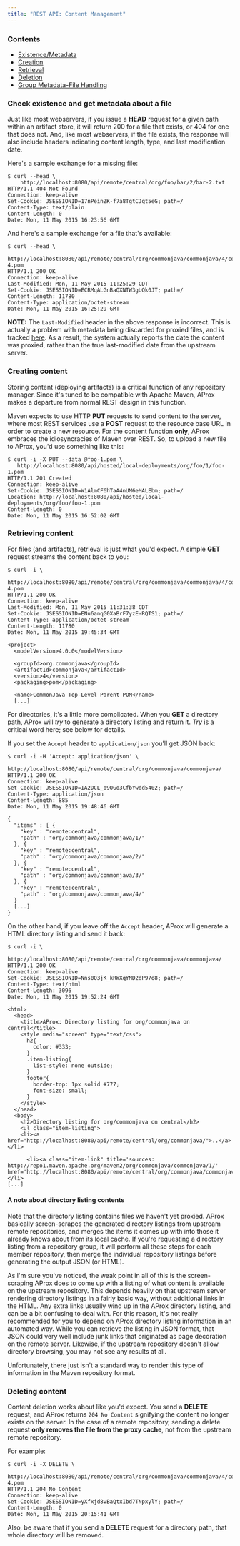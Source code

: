 ```yaml
---
title: "REST API: Content Management"
---
```


### Contents

* [Existence/Metadata](#exist)
* [Creation](#create)
* [Retrieval](#retrieve)
* [Deletion](#delete)
* [Group Metadata-File Handling](#group)

<a name="exist"></a>

### Check existence and get metadata about a file

Just like most webservers, if you issue a **HEAD** request for a given path within an artifact store, it will return 200 for a file that exists, or 404 for one that does not. And, like most webservers, if the file exists, the response will also include headers indicating content length, type, and last modification date.

Here's a sample exchange for a missing file:

    $ curl --head \
        http://localhost:8080/api/remote/central/org/foo/bar/2/bar-2.txt
    HTTP/1.1 404 Not Found
    Connection: keep-alive
    Set-Cookie: JSESSIONID=17nPeinZK-f7a8TgtCJqt5eG; path=/
    Content-Type: text/plain
    Content-Length: 0
    Date: Mon, 11 May 2015 16:23:56 GMT

And here's a sample exchange for a file that's available:

    $ curl --head \
        http://localhost:8080/api/remote/central/org/commonjava/commonjava/4/commonjava-4.pom
    HTTP/1.1 200 OK
    Connection: keep-alive
    Last-Modified: Mon, 11 May 2015 11:25:29 CDT
    Set-Cookie: JSESSIONID=ECRMqALGnBaQXNTW3gUQk0JT; path=/
    Content-Length: 11780
    Content-Type: application/octet-stream
    Date: Mon, 11 May 2015 16:25:29 GMT

**NOTE:** The `Last-Modified` header in the above response is incorrect. This is actually a problem with metadata being discarded for proxied files, and is tracked [here](https://github.com/Commonjava/galley/issues/15). As a result, the system actually reports the date the content was proxied, rather than the true last-modified date from the upstream server.

<a name="create"></a>

### Creating content

Storing content (deploying artifacts) is a critical function of any repository manager. Since it's tuned to be compatible with Apache Maven, AProx makes a departure from normal REST design in this function.

Maven expects to use HTTP **PUT** requests to send content to the server, where most REST services use a **POST** request to the resource base URL in order to create a new resource. For the content function **only**, AProx embraces the idiosyncracies of Maven over REST. So, to upload a new file to AProx, you'd use something like this:

    $ curl -i -X PUT --data @foo-1.pom \
       http://localhost:8080/api/hosted/local-deployments/org/foo/1/foo-1.pom
    HTTP/1.1 201 Created
    Connection: keep-alive
    Set-Cookie: JSESSIONID=W1AlmCF6hTaA4nUM6eMALEbm; path=/
    Location: http://localhost:8080/api/hosted/local-deployments/org/foo/foo-1.pom
    Content-Length: 0
    Date: Mon, 11 May 2015 16:52:02 GMT

<a name="retrieve"></a>

### Retrieving content

For files (and artifacts), retrieval is just what you'd expect. A simple **GET** request streams the content back to you:

    $ curl -i \
        http://localhost:8080/api/remote/central/org/commonjava/commonjava/4/commonjava-4.pom
    HTTP/1.1 200 OK
    Connection: keep-alive
    Last-Modified: Mon, 11 May 2015 11:31:38 CDT
    Set-Cookie: JSESSIONID=ENu6anqG0XaBrF7yzE-RQTS1; path=/
    Content-Type: application/octet-stream
    Content-Length: 11780
    Date: Mon, 11 May 2015 19:45:34 GMT

    <project>
      <modelVersion>4.0.0</modelVersion>

      <groupId>org.commonjava</groupId>
      <artifactId>commonjava</artifactId>
      <version>4</version>
      <packaging>pom</packaging>

      <name>CommonJava Top-Level Parent POM</name>
      [...]

For directories, it's a little more complicated. When you **GET** a directory path, AProx will *try* to generate a directory listing and return it. *Try* is a critical word here; see below for details.

If you set the `Accept` header to `application/json` you'll get JSON back:

    $ curl -i -H 'Accept: application/json' \
        http://localhost:8080/api/remote/central/org/commonjava/commonjava/
    HTTP/1.1 200 OK
    Connection: keep-alive
    Set-Cookie: JSESSIONID=IA2DCL_o9OGo3CfbYwdd5402; path=/
    Content-Type: application/json
    Content-Length: 885
    Date: Mon, 11 May 2015 19:48:46 GMT

    {
      "items" : [ {
        "key" : "remote:central",
        "path" : "org/commonjava/commonjava/1/"
      }, {
        "key" : "remote:central",
        "path" : "org/commonjava/commonjava/2/"
      }, {
        "key" : "remote:central",
        "path" : "org/commonjava/commonjava/3/"
      }, {
        "key" : "remote:central",
        "path" : "org/commonjava/commonjava/4/"
      }
      [...]
    }

On the other hand, if you leave off the `Accept` header, AProx will generate a HTML directory listing and send it back:

    $ curl -i \
        http://localhost:8080/api/remote/central/org/commonjava/commonjava/
    HTTP/1.1 200 OK
    Connection: keep-alive
    Set-Cookie: JSESSIONID=Nns0O3jK_kRWXqYMD2dP97o8; path=/
    Content-Type: text/html
    Content-Length: 3096
    Date: Mon, 11 May 2015 19:52:24 GMT

    <html>
      <head>
        <title>AProx: Directory listing for org/commonjava on central</title>
        <style media="screen" type="text/css">
          h2{
            color: #333;
          }
          .item-listing{
            list-style: none outside;
          }
          footer{
            border-top: 1px solid #777;
            font-size: small;
          }
        </style>
      </head>
      <body>
        <h2>Directory listing for org/commonjava on central</h2>
        <ul class="item-listing">
        <li><a href="http://localhost:8080/api/remote/central/org/commonjava/">..</a></li>

          <li><a class="item-link" title='sources:
    http://repo1.maven.apache.org/maven2/org/commonjava/commonjava/1/' href='http://localhost:8080/api/remote/central/org/commonjava/commonjava/1/'>1/</a></li>
    [...]

#### A note about directory listing contents

Note that the directory listing contains files we haven't yet proxied. AProx basically screen-scrapes the generated directory listings from upstream remote repositories, and merges the items it comes up with into those it already knows about from its local cache. If you're requesting a directory listing from a repository group, it will perform all these steps for each member repository, then merge the individual repository listings before generating the output JSON (or HTML).

As I'm sure you've noticed, the weak point in all of this is the screen-scraping AProx does to come up with a listing of what content is available on the upstream repository. This depends heavily on that upstream server rendering directory listings in a fairly basic way, without additional links in the HTML. Any extra links usually wind up in the AProx directory listing, and can be a bit confusing to deal with. For this reason, it's not really recommended for you to depend on AProx directory listing information in an automated way. While you can retrieve the listing in JSON format, that JSON could very well include junk links that originated as page decoration on the remote server. Likewise, if the upstream repository doesn't allow directory browsing, you may not see any results at all.

Unfortunately, there just isn't a standard way to render this type of information in the Maven repository format.

<a name="delete"></a>

### Deleting content

Content deletion works about like you'd expect. You send a **DELETE** request, and AProx returns `204 No Content` signifying the content no longer exists on the server. In the case of a remote repository, sending a delete request **only removes the file from the proxy cache**, not from the upstream remote repository.

For example:

    $ curl -i -X DELETE \
        http://localhost:8080/api/remote/central/org/commonjava/commonjava/4/commonjava-4.pom
    HTTP/1.1 204 No Content
    Connection: keep-alive
    Set-Cookie: JSESSIONID=yXfxjd8vBaQtxIbd7TNpxylY; path=/
    Content-Length: 0
    Date: Mon, 11 May 2015 20:15:41 GMT

Also, be aware that if you send a **DELETE** request for a directory path, that whole directory will be removed.
